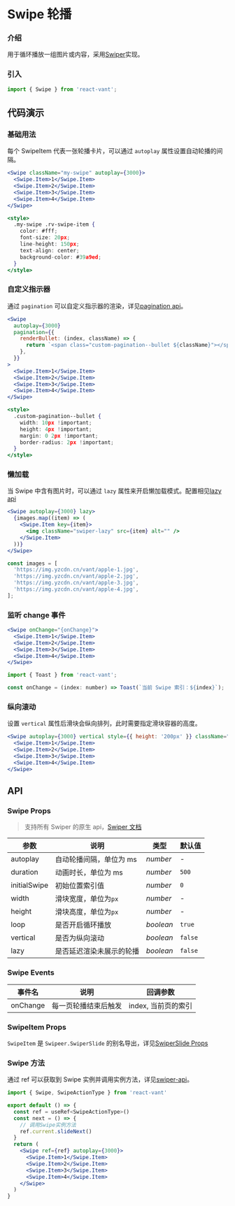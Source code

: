 # Swipe 轮播

### 介绍

用于循环播放一组图片或内容，采用[Swiper](https://swiperjs.com/react)实现。

### 引入

```js
import { Swipe } from 'react-vant';
```

## 代码演示

### 基础用法

每个 SwipeItem 代表一张轮播卡片，可以通过 `autoplay` 属性设置自动轮播的间隔。

```jsx
<Swipe className="my-swipe" autoplay={3000}>
  <Swipe.Item>1</Swipe.Item>
  <Swipe.Item>2</Swipe.Item>
  <Swipe.Item>3</Swipe.Item>
  <Swipe.Item>4</Swipe.Item>
</Swipe>

<style>
  .my-swipe .rv-swipe-item {
    color: #fff;
    font-size: 20px;
    line-height: 150px;
    text-align: center;
    background-color: #39a9ed;
  }
</style>
```

### 自定义指示器

通过 `pagination` 可以自定义指示器的渲染，详见[pagination api](https://swiperjs.com/swiper-api#pagination)。

```jsx
<Swipe
  autoplay={3000}
  pagination={{
    renderBullet: (index, className) => {
      return `<span class="custom-pagination--bullet ${className}"></span>`;
    },
  }}
>
  <Swipe.Item>1</Swipe.Item>
  <Swipe.Item>2</Swipe.Item>
  <Swipe.Item>3</Swipe.Item>
  <Swipe.Item>4</Swipe.Item>
</Swipe>

<style>
  .custom-pagination--bullet {
    width: 10px !important;
    height: 4px !important;
    margin: 0 2px !important;
    border-radius: 2px !important;
  }
</style>
```

### 懒加载

当 Swipe 中含有图片时，可以通过 `lazy` 属性来开启懒加载模式。配置相见[lazy api](https://swiperjs.com/swiper-api#lazy-loading)

```jsx
<Swipe autoplay={3000} lazy>
  {images.map((item) => (
    <Swipe.Item key={item}>
      <img className="swiper-lazy" src={item} alt="" />
    </Swipe.Item>
  ))}
</Swipe>
```

```js
const images = [
  'https://img.yzcdn.cn/vant/apple-1.jpg',
  'https://img.yzcdn.cn/vant/apple-2.jpg',
  'https://img.yzcdn.cn/vant/apple-3.jpg',
  'https://img.yzcdn.cn/vant/apple-4.jpg',
];
```

### 监听 change 事件

```jsx
<Swipe onChange="{onChange}">
  <Swipe.Item>1</Swipe.Item>
  <Swipe.Item>2</Swipe.Item>
  <Swipe.Item>3</Swipe.Item>
  <Swipe.Item>4</Swipe.Item>
</Swipe>
```

```js
import { Toast } from 'react-vant';

const onChange = (index: number) => Toast(`当前 Swipe 索引：${index}`);
```

### 纵向滚动

设置 `vertical` 属性后滑块会纵向排列，此时需要指定滑块容器的高度。

```jsx
<Swipe autoplay={3000} vertical style={{ height: '200px' }} className="demo-swipe--vertical">
  <Swipe.Item>1</Swipe.Item>
  <Swipe.Item>2</Swipe.Item>
  <Swipe.Item>3</Swipe.Item>
  <Swipe.Item>4</Swipe.Item>
</Swipe>
```

## API

### Swipe Props

> 支持所有 Swiper 的原生 api，[Swiper 文档](https://swiperjs.com/swiper-api)

| 参数         | 说明                     | 类型      | 默认值  |
| ------------ | ------------------------ | --------- | ------- |
| autoplay     | 自动轮播间隔，单位为 ms  | _number_  | -       |
| duration     | 动画时长，单位为 ms      | _number_  | `500`   |
| initialSwipe | 初始位置索引值           | _number_  | `0`     |
| width        | 滑块宽度，单位为`px`     | _number_  | -       |
| height       | 滑块高度，单位为`px`     | _number_  | -       |
| loop         | 是否开启循环播放         | _boolean_ | `true`  |
| vertical     | 是否为纵向滚动           | _boolean_ | `false` |
| lazy         | 是否延迟渲染未展示的轮播 | _boolean_ | `false` |

### Swipe Events

| 事件名   | 说明                 | 回调参数            |
| -------- | -------------------- | ------------------- |
| onChange | 每一页轮播结束后触发 | index, 当前页的索引 |

### SwipeItem Props

`SwipeItem` 是 `Swipeer.SwiperSlide` 的别名导出，详见[SwiperSlide Props](https://swiperjs.com/react#swiper-slide-props)

### Swipe 方法

通过 ref 可以获取到 Swipe 实例并调用实例方法，详见[swiper-api](https://swiperjs.com/swiper-api)。

```jsx
import { Swipe, SwipeActionType } from 'react-vant'

export default () => {
  const ref = useRef<SwipeActionType>()
  const next = () => {
    // 调用Swipe实例方法
    ref.current.slideNext()
  }
  return (
    <Swipe ref={ref} autoplay={3000}>
      <Swipe.Item>1</Swipe.Item>
      <Swipe.Item>2</Swipe.Item>
      <Swipe.Item>3</Swipe.Item>
      <Swipe.Item>4</Swipe.Item>
    </Swipe>
  )
}
```
